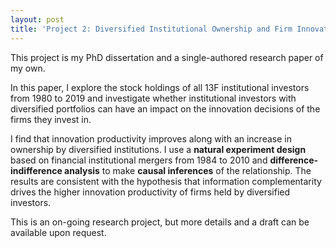 ```yaml
---
layout: post
title: 'Project 2: Diversified Institutional Ownership and Firm Innovation' 
---
```


This project is my PhD dissertation and a single-authored research paper of my own.

In this paper, I explore the stock holdings of all 13F institutional investors from 1980 to 2019 and investigate whether institutional investors with diversified portfolios can have an impact on the innovation decisions of the firms they invest in. 

I find that innovation productivity improves along with an increase in ownership by diversified institutions. I use a **natural experiment design** based on financial institutional mergers from 1984 to 2010 and **difference-indifference analysis** to make **causal inferences** of the relationship. The results are consistent with the hypothesis that information complementarity drives the higher innovation productivity of firms held by diversified investors.

This is an on-going research project, but more details and a draft can be available upon request.
